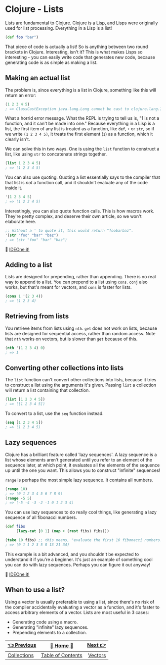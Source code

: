 # Clojure - Lists

Lists are fundamental to Clojure. Clojure is a Lisp, and Lisps were originally used for list processing. Everything in a Lisp is a list!

```clojure
(def foo "bar")
```

That piece of code is actually a list! So is anything between two round brackets in Clojure. Interesting, isn't it? This is what makes Lisps so interesting - you can easily write code that generates new code, because generating code is as simple as making a list.

## Making an actual list

The problem is, since everything is a list in Clojure, something like this will return an error:

```clojure
(1 2 3 4 5)
; => ClassCastException java.lang.Long cannot be cast to clojure.lang.IFn
```

What a horrid error message. What the REPL is trying to tell us is, "1 is not a function, and it can't be made into one." Because everything in a Lisp is a list, the first item of any list is treated as a function, like `def`, `+` or `str`, so if we write `(1 2 3 4 5)`, it treats the first element (`1`) as a function, which it clearly isn't.

We can solve this in two ways. One is using the `list` function to construct a list, like using `str` to concatenate strings together.

```clojure
(list 1 2 3 4 5)
; => (1 2 3 4 5)
```

You can also use quoting. Quoting a list essentially says to the compiler that that list is _not_ a function call, and it shouldn't evaluate any of the code inside it.

```clojure
'(1 2 3 4 5)
; => (1 2 3 4 5)
```

Interestingly, you can also quote function calls. This is how macros work. They're pretty complex, and deserve their own article, so we won't elaborate here.

```clojure
;; Without a ' to quote it, this would return "foobarbaz".
'(str "foo" "bar" "baz")
; => (str "foo" "bar" "baz")
```

:rocket: [IDEOne it!](https://ideone.com/6c7UxY)

## Adding to a list

Lists are designed for prepending, rather than appending. There is no real way to append to a list. You can prepend to a list using `cons`. `conj` also works, but that's meant for vectors, and `cons` is faster for lists.

```clojure
(cons 1 '(2 3 4))
; => (1 2 3 4)
```

## Retrieving from lists

You retrieve items from lists using `nth`. `get` does not work on lists, because lists are designed for sequential access, rather than random access. Note that `nth` works on vectors, but is slower than `get` because of this.

```clojure
(nth '(1 2 3 4) 0)
; => 1
```

## Converting other collections into lists

The `list` function can't convert other collections into lists, because it tries to construct a list using the arguments it's given. Passing `list` a collection will return a list containing that collection.

```clojure
(list [1 2 3 4 5])
; => ([1 2 3 4 5])
```

To convert to a list, use the `seq` function instead.

```clojure
(seq [1 2 3 4 5])
; => (1 2 3 4 5)
```

## Lazy sequences

Clojure has a brilliant feature called 'lazy sequences'. A lazy sequence is a list whose elements aren't generated until you refer to an element of the sequence later, at which point, it evaluates all the elements of the sequence up until the one you want. This allows you to construct "infinite" sequences!

`range` is perhaps the most simple lazy sequence. It contains all numbers.

```clojure
(range 10)
; => (0 1 2 3 4 5 6 7 8 9)
(range -5 5)
; => (-5 -4 -3 -2 -1 0 1 2 3 4)
```

You can use lazy sequences to do really cool things, like generating a lazy sequence of all fibonacci numbers.

```clojure
(def fibs
     (lazy-cat [0 1] (map + (rest fibs) fibs)))

(take 10 fibs) ;; this means, "evaluate the first 10 fibonacci numbers."
; => (0 1 1 2 3 5 8 13 21 34)
```

This example is a bit advanced, and you shouldn't be expected to understand it if you're a beginner. It's just an example of something cool you can do with lazy sequences. Perhaps you can figure it out anyway!

:rocket: [IDEOne it!](https://ideone.com/jwpvt8)

## When to use a list?

Using a vector is usually preferable to using a list, since there's no risk of the compiler accidentally evaluating a vector as a function, and it's faster to access arbitrary elements of a vector. Lists are most useful in 3 cases:

- Generating code using a macro.
- Generating "infinite" lazy sequences.
- Prepending elements to a collection.


| [:point_left: Previous](Clojure-Collections) | [:book: Home :book:](Clojure) | [Next :point_right:](Clojure-Vectors)|
|:---|:---:|----:|
| [Collections](Clojure-Collections) | [Table of Contents](Clojure) | [Vectors](Clojure-Vectors)|
